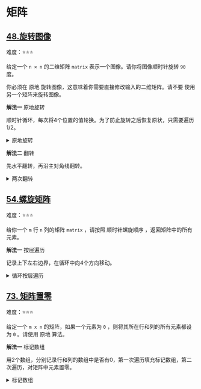 # 矩阵

## [48.旋转图像](https://leetcode.cn/problems/rotate-image)

难度：⭐️⭐️⭐️

给定一个 `n × n` 的二维矩阵 `matrix` 表示一个图像。请你将图像顺时针旋转 `90` 度。

你必须在 原地 旋转图像，这意味着你需要直接修改输入的二维矩阵。请不要 使用另一个矩阵来旋转图像。

**解法一** 原地旋转

顺时针循环，每次将4个位置的值轮换。为了防止旋转之后恢复原状，只需要遍历1/2。

<details>
  <summary>原地旋转</summary>

  ```java
    public void rotate(int[][] matrix) {
      int n = matrix.length;
        for (int i = 0; i < n / 2; i++) {
            for (int j = 0; j < (n + 1) / 2; j++) {
                int temp = matrix[i][j];
                matrix[i][j] = matrix[n - j - 1][i];
                matrix[n - j - 1][i] = matrix[n - i - 1][n - j - 1];
                matrix[n - i - 1][n - j - 1] = matrix[j][n - i - 1];
                matrix[j][n - i - 1] = temp;
            }
        }
    }
  ```
</details>

**解法二** 翻转

先水平翻转，再沿主对角线翻转。


<details>
  <summary>两次翻转</summary>

  ```java
    public void rotate(int[][] matrix) {
        int n = matrix.length;
        // 水平翻转
        for (int i = 0; i < n / 2; i++) {
            for (int j = 0; j < n; j++) {
                int temp = matrix[i][j];
                matrix[i][j] = matrix[n - i - 1][j];
                matrix[n - i - 1][j] = temp;
            }
        }

        // 主对角线翻转
        for (int i = 0; i < n; i++) {
            for (int j = 0; j < i; j++) {
                int temp = matrix[i][j];
                matrix[i][j] = matrix[j][i];
                matrix[j][i] = temp;
            }
        }
    }
  ```
</details>


## [54.螺旋矩阵](https://leetcode.cn/problems/spiral-matrix)

难度：⭐️⭐️⭐️

给你一个 `m` 行 `n` 列的矩阵 `matrix` ，请按照 顺时针螺旋顺序 ，返回矩阵中的所有元素。

**解法一** 按层遍历

记录上下左右边界，在循环中向4个方向移动。

<details>
  <summary>循环按层遍历</summary>
  
  ```java
  public List<Integer> spiralOrder(int[][] matrix) {
        int left = 0;
        int top = 0;
        int right = matrix[0].length - 1;
        int bottom = matrix.length - 1;
        List<Integer> list = new ArrayList<>();
        int count = matrix.length * matrix[0].length;
        while (true) {
            // right
            for (int i = left; i <= right; i++) {
                list.add(matrix[top][i]);
            }
            if (++top > bottom) break;
            // bottom
            for (int i = top; i <= bottom; i++) {
                list.add(matrix[i][right]);
            }
            if (--right < left) break;
            // left
            for (int i = right; i >= left; i--) {
                list.add(matrix[bottom][i]);
            }
            if (--bottom < top) break;
            // up
            for (int i = bottom; i >= top; i--) {
                list.add(matrix[i][left]);
            }
            if (++left > right) break;
        }
        return list;
    }
  ```
</details>

## [73. 矩阵置零](https://leetcode.cn/problems/set-matrix-zeroes)

难度：⭐️⭐️⭐️

给定一个 `m x n` 的矩阵，如果一个元素为 `0` ，则将其所在行和列的所有元素都设为 `0` 。请使用 原地 算法。

**解法一** 标记数组

用2个数组，分别记录行和列的数组中是否有0，第一次遍历填充标记数组，第二次遍历，对矩阵中元素置零。

<details>
  <summary>标记数组</summary>

  ```java
    public void setZeroes(int[][] matrix) {
        int row = matrix.length;
        int col = matrix[0].length;
        boolean[] r = new boolean[row];
        boolean[] c = new boolean[col];
        for (int i = 0; i < row; i++) {
            for (int j = 0; j < col; j++) {
                if (matrix[i][j] == 0) {
                    r[i] = true;
                    c[j] = true;
                }
            }
        }
        for (int i = 0; i < row; i++) {
            for (int j = 0; j < col; j++) {
                if (r[i] || c[j]) {
                    matrix[i][j] = 0;
                }
            }
        }
    }
  ```
</details>
